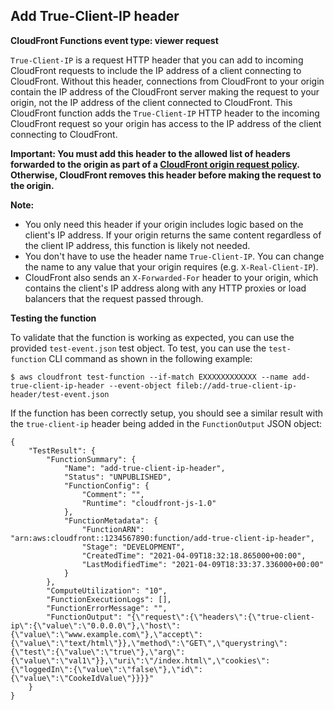 ## Add True-Client-IP header

**CloudFront Functions event type: viewer request**

`True-Client-IP` is a request HTTP header that you can add to incoming CloudFront requests to include the IP address of a client connecting to CloudFront. Without this header, connections from CloudFront to your origin contain the IP address of the CloudFront server making the request to your origin, not the IP address of the client connected to CloudFront. This CloudFront function adds the `True-Client-IP` HTTP header to the incoming CloudFront request so your origin has access to the IP address of the client connecting to CloudFront.

**Important: You must add this header to the allowed list of headers forwarded to the origin as part of a [CloudFront origin request policy](https://docs.aws.amazon.com/AmazonCloudFront/latest/DeveloperGuide/controlling-origin-requests.html#origin-request-understand-origin-request-policy-settings). Otherwise, CloudFront removes this header before making the request to the origin.**

**Note:**
- You only need this header if your origin includes logic based on the client's IP address. If your origin returns the same content regardless of the client IP address, this function is likely not needed.
- You don't have to use the header name `True-Client-IP`. You can change the name to any value that your origin requires (e.g. `X-Real-Client-IP`).
- CloudFront also sends an `X-Forwarded-For` header to your origin, which contains the client's IP address along with any HTTP proxies or load balancers that the request passed through.

**Testing the function**

To validate that the function is working as expected, you can use the provided `test-event.json` test object. To test, you can use the `test-function` CLI command as shown in the following example:

```
$ aws cloudfront test-function --if-match EXXXXXXXXXXXX --name add-true-client-ip-header --event-object fileb://add-true-client-ip-header/test-event.json
```

If the function has been correctly setup, you should see a similar result with the `true-client-ip` header being added in the `FunctionOutput` JSON object:
```
{
    "TestResult": {
        "FunctionSummary": {
            "Name": "add-true-client-ip-header",
            "Status": "UNPUBLISHED",
            "FunctionConfig": {
                "Comment": "",
                "Runtime": "cloudfront-js-1.0"
            },
            "FunctionMetadata": {
                "FunctionARN": "arn:aws:cloudfront::1234567890:function/add-true-client-ip-header",
                "Stage": "DEVELOPMENT",
                "CreatedTime": "2021-04-09T18:32:18.865000+00:00",
                "LastModifiedTime": "2021-04-09T18:33:37.336000+00:00"
            }
        },
        "ComputeUtilization": "10",
        "FunctionExecutionLogs": [],
        "FunctionErrorMessage": "",
        "FunctionOutput": "{\"request\":{\"headers\":{\"true-client-ip\":{\"value\":\"0.0.0.0\"},\"host\":{\"value\":\"www.example.com\"},\"accept\":{\"value\":\"text/html\"}},\"method\":\"GET\",\"querystring\":{\"test\":{\"value\":\"true\"},\"arg\":{\"value\":\"val1\"}},\"uri\":\"/index.html\",\"cookies\":{\"loggedIn\":{\"value\":\"false\"},\"id\":{\"value\":\"CookeIdValue\"}}}}"
    }
}
```
